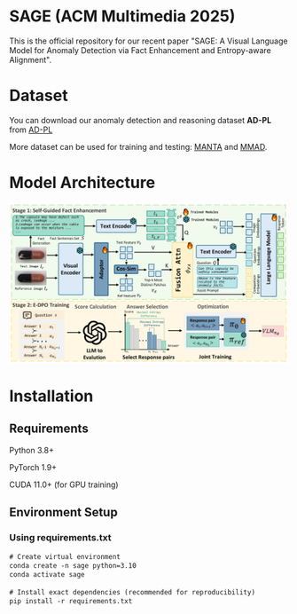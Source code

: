 # SAGE (ACM Multimedia 2025)
This is the official repository for our recent paper "SAGE: A Visual Language Model for Anomaly Detection via Fact Enhancement and Entropy-aware Alignment".
# Dataset
You can download our anomaly detection and reasoning dataset **AD-PL** from [AD-PL](https://pan.baidu.com/s/1Jr68D6ysgdEFgOB0UTZJdw?pwd=b2nd)

More dataset can be used for training and testing: [MANTA](https://grainnet.github.io/MANTA) and [MMAD](https://github.com/jam-cc/MMAD).
# Model Architecture
![Overview of our proposed SAGE](Figure/model.png)
# Installation
## Requirements
Python 3.8+

PyTorch 1.9+

CUDA 11.0+ (for GPU training)
## Environment Setup
### Using requirements.txt
```
# Create virtual environment
conda create -n sage python=3.10
conda activate sage

# Install exact dependencies (recommended for reproducibility)
pip install -r requirements.txt
```
